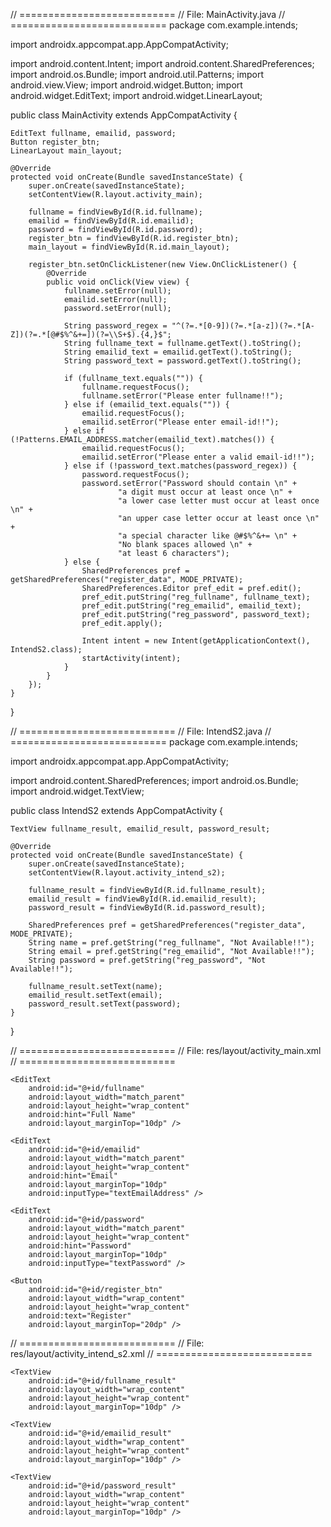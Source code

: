 // ===========================
// File: MainActivity.java
// ===========================
package com.example.intends;

import androidx.appcompat.app.AppCompatActivity;

import android.content.Intent;
import android.content.SharedPreferences;
import android.os.Bundle;
import android.util.Patterns;
import android.view.View;
import android.widget.Button;
import android.widget.EditText;
import android.widget.LinearLayout;

public class MainActivity extends AppCompatActivity {

    EditText fullname, emailid, password;
    Button register_btn;
    LinearLayout main_layout;

    @Override
    protected void onCreate(Bundle savedInstanceState) {
        super.onCreate(savedInstanceState);
        setContentView(R.layout.activity_main);

        fullname = findViewById(R.id.fullname);
        emailid = findViewById(R.id.emailid);
        password = findViewById(R.id.password);
        register_btn = findViewById(R.id.register_btn);
        main_layout = findViewById(R.id.main_layout);

        register_btn.setOnClickListener(new View.OnClickListener() {
            @Override
            public void onClick(View view) {
                fullname.setError(null);
                emailid.setError(null);
                password.setError(null);

                String password_regex = "^(?=.*[0-9])(?=.*[a-z])(?=.*[A-Z])(?=.*[@#$%^&+=])(?=\\S+$).{4,}$";
                String fullname_text = fullname.getText().toString();
                String emailid_text = emailid.getText().toString();
                String password_text = password.getText().toString();

                if (fullname_text.equals("")) {
                    fullname.requestFocus();
                    fullname.setError("Please enter fullname!!");
                } else if (emailid_text.equals("")) {
                    emailid.requestFocus();
                    emailid.setError("Please enter email-id!!");
                } else if (!Patterns.EMAIL_ADDRESS.matcher(emailid_text).matches()) {
                    emailid.requestFocus();
                    emailid.setError("Please enter a valid email-id!!");
                } else if (!password_text.matches(password_regex)) {
                    password.requestFocus();
                    password.setError("Password should contain \n" +
                            "a digit must occur at least once \n" +
                            "a lower case letter must occur at least once \n" +
                            "an upper case letter occur at least once \n" +
                            "a special character like @#$%^&+= \n" +
                            "No blank spaces allowed \n" +
                            "at least 6 characters");
                } else {
                    SharedPreferences pref = getSharedPreferences("register_data", MODE_PRIVATE);
                    SharedPreferences.Editor pref_edit = pref.edit();
                    pref_edit.putString("reg_fullname", fullname_text);
                    pref_edit.putString("reg_emailid", emailid_text);
                    pref_edit.putString("reg_password", password_text);
                    pref_edit.apply();

                    Intent intent = new Intent(getApplicationContext(), IntendS2.class);
                    startActivity(intent);
                }
            }
        });
    }
}

// ===========================
// File: IntendS2.java
// ===========================
package com.example.intends;

import androidx.appcompat.app.AppCompatActivity;

import android.content.SharedPreferences;
import android.os.Bundle;
import android.widget.TextView;

public class IntendS2 extends AppCompatActivity {

    TextView fullname_result, emailid_result, password_result;

    @Override
    protected void onCreate(Bundle savedInstanceState) {
        super.onCreate(savedInstanceState);
        setContentView(R.layout.activity_intend_s2);

        fullname_result = findViewById(R.id.fullname_result);
        emailid_result = findViewById(R.id.emailid_result);
        password_result = findViewById(R.id.password_result);

        SharedPreferences pref = getSharedPreferences("register_data", MODE_PRIVATE);
        String name = pref.getString("reg_fullname", "Not Available!!");
        String email = pref.getString("reg_emailid", "Not Available!!");
        String password = pref.getString("reg_password", "Not Available!!");

        fullname_result.setText(name);
        emailid_result.setText(email);
        password_result.setText(password);
    }
}

// ===========================
// File: res/layout/activity_main.xml
// ===========================
<?xml version="1.0" encoding="utf-8"?>
<LinearLayout xmlns:android="http://schemas.android.com/apk/res/android"
    android:id="@+id/main_layout"
    android:layout_width="match_parent"
    android:layout_height="match_parent"
    android:orientation="vertical"
    android:gravity="center"
    android:padding="16dp">

    <EditText
        android:id="@+id/fullname"
        android:layout_width="match_parent"
        android:layout_height="wrap_content"
        android:hint="Full Name"
        android:layout_marginTop="10dp" />

    <EditText
        android:id="@+id/emailid"
        android:layout_width="match_parent"
        android:layout_height="wrap_content"
        android:hint="Email"
        android:layout_marginTop="10dp"
        android:inputType="textEmailAddress" />

    <EditText
        android:id="@+id/password"
        android:layout_width="match_parent"
        android:layout_height="wrap_content"
        android:hint="Password"
        android:layout_marginTop="10dp"
        android:inputType="textPassword" />

    <Button
        android:id="@+id/register_btn"
        android:layout_width="wrap_content"
        android:layout_height="wrap_content"
        android:text="Register"
        android:layout_marginTop="20dp" />

</LinearLayout>

// ===========================
// File: res/layout/activity_intend_s2.xml
// ===========================
<?xml version="1.0" encoding="utf-8"?>
<LinearLayout xmlns:android="http://schemas.android.com/apk/res/android"
    android:layout_width="match_parent"
    android:layout_height="match_parent"
    android:orientation="vertical"
    android:gravity="center"
    android:padding="10dp">

    <TextView
        android:id="@+id/fullname_result"
        android:layout_width="wrap_content"
        android:layout_height="wrap_content"
        android:layout_marginTop="10dp" />

    <TextView
        android:id="@+id/emailid_result"
        android:layout_width="wrap_content"
        android:layout_height="wrap_content"
        android:layout_marginTop="10dp" />

    <TextView
        android:id="@+id/password_result"
        android:layout_width="wrap_content"
        android:layout_height="wrap_content"
        android:layout_marginTop="10dp" />

</LinearLayout>
